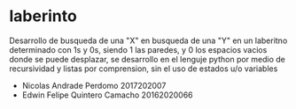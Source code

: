 # laberinto
 
Desarrollo de busqueda de una "X" en busqueda de una "Y" en un laberitno determinado con 1s y 0s, siendo 1 las paredes, y 0 los espacios vacios donde se puede desplazar, se desarrollo en el lenguje python por medio de recursividad y listas por comprension, sin el uso de estados u/o variables

 - Nicolas Andrade Perdomo 2017202007
 - Edwin Felipe Quintero Camacho 20162020066
